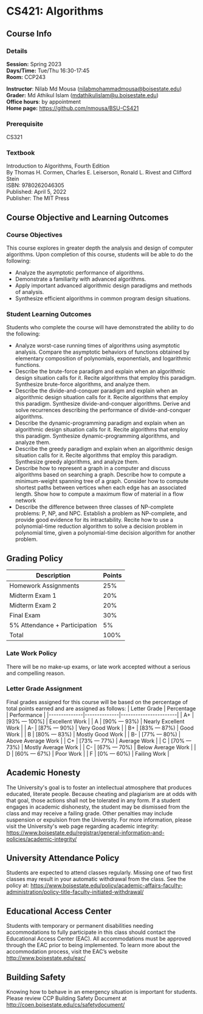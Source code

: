 # CS421: Algorithms 

## Course Info 
### Details 
**Session:** Spring 2023   
**Days/Time:** Tue/Thu 16:30-17:45  
**Room:** CCP243  

**Instructor**: Nilab Md Mousa (nilabmohammadmousa@boisestate.edu)  
**Grader:** Md Athikul Islam (mdathikulislam@u.boisestate.edu)  
**Office hours**: by appointment  
**Home page:** https://github.com/nmousa/BSU-CS421  

### Prerequisite 
CS321 
### Textbook 
Introduction to Algorithms, Fourth Edition  
By Thomas H. Cormen, Charles E. Leiserson, Ronald L. Rivest and Clifford Stein  
ISBN: 9780262046305  
Published: April 5, 2022  
Publisher: The MIT Press  

## Course Objective and Learning Outcomes 
### Course Objectives
This course explores in greater depth the analysis and design of computer algorithms. Upon completion of this course, students will be able to do the following:
* Analyze the asymptotic performance of algorithms.  
* Demonstrate a familiarity with advanced algorithms.  
* Apply important advanced algorithmic design paradigms and methods of analysis.  
* Synthesize efficient algorithms in common program design situations.  

### Student Learning Outcomes
Students who complete the course will have demonstrated the ability to do the following:
* Analyze worst-case running times of algorithms using asymptotic analysis. Compare the asymptotic behaviors of functions obtained by elementary composition of polynomials, exponentials, and logarithmic functions.
* Describe the brute-force paradigm and explain when an algorithmic design situation calls for it. Recite algorithms that employ this paradigm. Synthesize brute-force algorithms, and analyze them.
* Describe the divide-and-conquer paradigm and explain when an algorithmic design situation calls for it. Recite algorithms that employ this paradigm. Synthesize
divide-and-conquer algorithms. Derive and solve recurrences describing the performance of divide-and-conquer algorithms.
* Describe the dynamic-programming paradigm and explain when an algorithmic design situation calls for it. Recite algorithms that employ this paradigm. Synthesize dynamic-programming algorithms, and analyze them.
* Describe the greedy paradigm and explain when an algorithmic design situation calls for it. Recite algorithms that employ this paradigm. Synthesize greedy algorithms, and analyze them.
* Describe how to represent a graph in a computer and discuss algorithms based on searching a graph. Describe how to compute a minimum-weight spanning tree
of a graph. Consider how to compute shortest paths between vertices when each edge has an associated length. Show how to compute a maximum flow of material in a flow network
* Describe the difference between three classes of NP-complete problems: P, NP, and NPC. Establish a problem as NP-complete, and provide good evidence for its intractability. Recite how to use a polynomial-time reduction algorithm to solve a decision problem in polynomial time, given a polynomial-time decision algorithm for another problem.

## Grading Policy 

| Description                                     | Points |
|-------------------------------------------------|--------|
| Homework Assignments                            | 25%    |
| Midterm Exam 1                                  | 20%    |
| Midterm Exam 2                                  | 20%    |
| Final Exam                                      | 30%    |
| 5% Attendance + Participation                   | 5%     |
| Total                                           | 100%   |

### Late Work Policy 
There will be no make-up exams, or late work accepted without a serious and compelling reason.

### Letter Grade Assignment
Final grades assigned for this course will be based on the percentage of total points
earned and are assigned as follows: 
| Letter Grade | Percentage   | Performance           |
|--------------|--------------|-----------------------|
| A+           | [93% — 100%] | Excellent Work        |
| A            | [90% — 93%)  | Nearly Excellent Work |
| A-           | [87% — 90%)  | Very Good Work        |
| B+           | [83% — 87%)  | Good Work             |
| B            | [80% — 83%)  | Mostly Good Work      |
| B-           | [77% — 80%)  | Above Average Work    |
| C+           | [73% — 77%)  | Average Work          |
| C            | [70% — 73%)  | Mostly Average Work   |
| C-           | [67% — 70%)  | Below Average Work    |
| D            | [60% — 67%)  | Poor Work             |
| F            | [0% — 60%)   | Failing Work          |

## Academic Honesty
The University's goal is to foster an intellectual atmosphere that produces educated,
literate people. Because cheating and plagiarism are at odds with that goal, those
actions shall not be tolerated in any form. If a student engages in academic
dishonesty, the student may be dismissed from the class and may receive a failing
grade. Other penalties may include suspension or expulsion from the University.
For more information, please visit the University's web page regarding academic integrity:
https://www.boisestate.edu/registrar/general-information-and-policies/academic-integrity/


## University Attendance Policy
Students are expected to attend classes regularly. Missing one of two first classes
may result in your automatic withdrawal from the class. See the policy at:
https://www.boisestate.edu/policy/academic-affairs-faculty-administration/policy-title-faculty-initiated-withdrawal/

## Educational Access Center
Students with temporary or permanent disabilities needing accommodations to fully participate
in this class should contact the Educational Access Center (EAC). All accommodations must
be approved through the EAC prior to being implemented. To learn more about the accommodation
process, visit the EAC’s website http://www.boisestate.edu/eac/


## Building Safety
Knowing how to behave in an emergency situation is important for students.
Please review CCP Building Safety Document at
http://coen.boisestate.edu/cs/safetydocument/
